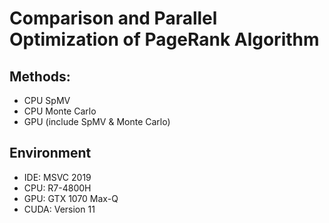 # **Comparison and Parallel Optimization of PageRank Algorithm**

## Methods:

+ CPU SpMV
+ CPU Monte Carlo
+ GPU (include SpMV & Monte Carlo)



## Environment

- IDE: MSVC 2019
- CPU: R7-4800H
- GPU: GTX 1070 Max-Q
- CUDA: Version 11